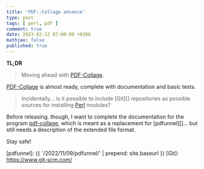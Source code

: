 ```yaml
---
title: 'PDF::Collage advance'
type: post
tags: [ perl, pdf ]
comment: true
date: 2023-02-12 07:00:00 +0100
mathjax: false
published: true
---
```


**TL;DR**

> Moving ahead with [PDF-Collage][].

[PDF-Collage][] is almost ready, complete with documentation and basic
tests.

> Incidentally... is it possible to include [Git][] repositories as
> possible sources for installing [Perl][] modules?

Before releasing. though, I want to complete the documentation for the
program [pdf-collage][], which is meant as a replacement for
[pdfunnel][]... but still needs a description of the extended file
format.

Stay safe!

[Perl]: https://www.perl.org/
[Pdf-Collage]: https://codeberg.org/polettix/PDF-Collage/
[pdf-collage]: https://codeberg.org/polettix/PDF-Collage/src/branch/main/script/pdf-collage
[pdfunnel]: {{ '/2022/11/09/pdfunnel/' | prepend: site.baseurl }}
[Git]: https://www.git-scm.com/

